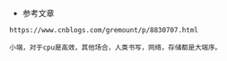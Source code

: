 - 参考文章
```
https://www.cnblogs.com/gremount/p/8830707.html
```

```
小端，对于cpu是高效，其他场合，人类书写，网络，存储都是大端序。
```
